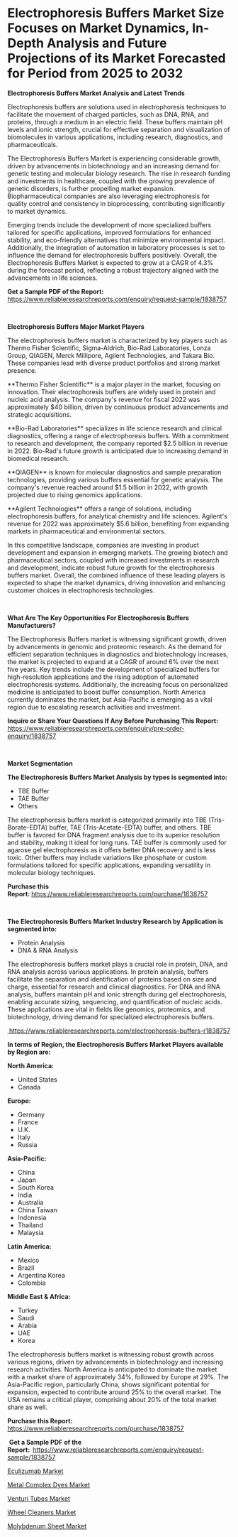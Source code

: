 <p><h1>Electrophoresis Buffers Market Size Focuses on Market Dynamics, In-Depth Analysis and Future Projections of its Market Forecasted for Period from 2025 to 2032</h1></p><p><strong>Electrophoresis Buffers Market Analysis and Latest Trends</strong></p>
<p><p>Electrophoresis buffers are solutions used in electrophoresis techniques to facilitate the movement of charged particles, such as DNA, RNA, and proteins, through a medium in an electric field. These buffers maintain pH levels and ionic strength, crucial for effective separation and visualization of biomolecules in various applications, including research, diagnostics, and pharmaceuticals.</p><p>The Electrophoresis Buffers Market is experiencing considerable growth, driven by advancements in biotechnology and an increasing demand for genetic testing and molecular biology research. The rise in research funding and investments in healthcare, coupled with the growing prevalence of genetic disorders, is further propelling market expansion. Biopharmaceutical companies are also leveraging electrophoresis for quality control and consistency in bioprocessing, contributing significantly to market dynamics.</p><p>Emerging trends include the development of more specialized buffers tailored for specific applications, improved formulations for enhanced stability, and eco-friendly alternatives that minimize environmental impact. Additionally, the integration of automation in laboratory processes is set to influence the demand for electrophoresis buffers positively. Overall, the Electrophoresis Buffers Market is expected to grow at a CAGR of 4.3% during the forecast period, reflecting a robust trajectory aligned with the advancements in life sciences.</p></p>
<p><strong>Get a Sample PDF of the Report:&nbsp;</strong> <a href="https://www.reliableresearchreports.com/enquiry/request-sample/1838757?utm_campaign=10&utm_medium=2&utm_source=Github&utm_content=ia&utm_term=31012025&utm_id=electrophoresis-buffers">https://www.reliableresearchreports.com/enquiry/request-sample/1838757</a></p>
<p>&nbsp;</p>
<p><strong>Electrophoresis Buffers Major Market Players</strong></p>
<p><p>The electrophoresis buffers market is characterized by key players such as Thermo Fisher Scientific, Sigma-Aldrich, Bio-Rad Laboratories, Lonza Group, QIAGEN, Merck Millipore, Agilent Technologies, and Takara Bio. These companies lead with diverse product portfolios and strong market presence.</p><p>**Thermo Fisher Scientific** is a major player in the market, focusing on innovation. Their electrophoresis buffers are widely used in protein and nucleic acid analysis. The company's revenue for fiscal 2022 was approximately $40 billion, driven by continuous product advancements and strategic acquisitions.</p><p>**Bio-Rad Laboratories** specializes in life science research and clinical diagnostics, offering a range of electrophoresis buffers. With a commitment to research and development, the company reported $2.5 billion in revenue in 2022. Bio-Rad's future growth is anticipated due to increasing demand in biomedical research.</p><p>**QIAGEN** is known for molecular diagnostics and sample preparation technologies, providing various buffers essential for genetic analysis. The company's revenue reached around $1.5 billion in 2022, with growth projected due to rising genomics applications.</p><p>**Agilent Technologies** offers a range of solutions, including electrophoresis buffers, for analytical chemistry and life sciences. Agilent's revenue for 2022 was approximately $5.6 billion, benefiting from expanding markets in pharmaceutical and environmental sectors.</p><p>In this competitive landscape, companies are investing in product development and expansion in emerging markets. The growing biotech and pharmaceutical sectors, coupled with increased investments in research and development, indicate robust future growth for the electrophoresis buffers market. Overall, the combined influence of these leading players is expected to shape the market dynamics, driving innovation and enhancing customer choices in electrophoresis technologies.</p></p>
<p>&nbsp;</p>
<p><strong>What Are The Key Opportunities For Electrophoresis Buffers Manufacturers?</strong></p>
<p><p>The Electrophoresis Buffers market is witnessing significant growth, driven by advancements in genomic and proteomic research. As the demand for efficient separation techniques in diagnostics and biotechnology increases, the market is projected to expand at a CAGR of around 6% over the next five years. Key trends include the development of specialized buffers for high-resolution applications and the rising adoption of automated electrophoresis systems. Additionally, the increasing focus on personalized medicine is anticipated to boost buffer consumption. North America currently dominates the market, but Asia-Pacific is emerging as a vital region due to escalating research activities and investment.</p></p>
<p><strong>Inquire or Share Your Questions If Any Before Purchasing This Report:</strong> <a href="https://www.reliableresearchreports.com/enquiry/pre-order-enquiry/1838757?utm_campaign=10&utm_medium=2&utm_source=Github&utm_content=ia&utm_term=31012025&utm_id=electrophoresis-buffers">https://www.reliableresearchreports.com/enquiry/pre-order-enquiry/1838757</a></p>
<p>&nbsp;</p>
<p><strong>Market Segmentation</strong></p>
<p><strong>The Electrophoresis Buffers Market Analysis by types is segmented into:</strong></p>
<p><ul><li>TBE Buffer</li><li>TAE Buffer</li><li>Others</li></ul></p>
<p><p>The electrophoresis buffers market is categorized primarily into TBE (Tris-Borate-EDTA) buffer, TAE (Tris-Acetate-EDTA) buffer, and others. TBE buffer is favored for DNA fragment analysis due to its superior resolution and stability, making it ideal for long runs. TAE buffer is commonly used for agarose gel electrophoresis as it offers better DNA recovery and is less toxic. Other buffers may include variations like phosphate or custom formulations tailored for specific applications, expanding versatility in molecular biology techniques.</p></p>
<p><strong>Purchase this Report:&nbsp;</strong><a href="https://www.reliableresearchreports.com/purchase/1838757?utm_campaign=10&utm_medium=2&utm_source=Github&utm_content=ia&utm_term=31012025&utm_id=electrophoresis-buffers">https://www.reliableresearchreports.com/purchase/1838757</a></p>
<p>&nbsp;</p>
<p><strong>The Electrophoresis Buffers Market Industry Research by Application is segmented into:</strong></p>
<p><ul><li>Protein Analysis</li><li>DNA & RNA Analysis</li></ul></p>
<p><p>The electrophoresis buffers market plays a crucial role in protein, DNA, and RNA analysis across various applications. In protein analysis, buffers facilitate the separation and identification of proteins based on size and charge, essential for research and clinical diagnostics. For DNA and RNA analysis, buffers maintain pH and ionic strength during gel electrophoresis, enabling accurate sizing, sequencing, and quantification of nucleic acids. These applications are vital in fields like genomics, proteomics, and biotechnology, driving demand for specialized electrophoresis buffers.</p></p>
<p><a href="https://www.reliableresearchreports.com/electrophoresis-buffers-r1838757?utm_campaign=10&utm_medium=2&utm_source=Github&utm_content=ia&utm_term=31012025&utm_id=electrophoresis-buffers">&nbsp;https://www.reliableresearchreports.com/electrophoresis-buffers-r1838757</a></p>
<p><strong>In terms of Region, the Electrophoresis Buffers Market Players available by Region are:</strong></p>
<p>
    <p> <strong> North America: </strong>
        <ul>
            <li>United States</li>
            <li>Canada</li>
        </ul>
        </p> 
    <p> <strong> Europe: </strong>
        <ul>
            <li>Germany</li>
            <li>France</li>
            <li>U.K.</li>
            <li>Italy</li>
            <li>Russia</li>
        </ul>
        </p> 
    <p> <strong> Asia-Pacific: </strong>
        <ul>
            <li>China</li>
            <li>Japan</li>
            <li>South Korea</li>
            <li>India</li>
            <li>Australia</li>
            <li>China Taiwan</li>
            <li>Indonesia</li>
            <li>Thailand</li>
            <li>Malaysia</li>
        </ul>
        </p> 
    <p> <strong> Latin America: </strong>
        <ul>
            <li>Mexico</li>
            <li>Brazil</li>
            <li>Argentina Korea</li>
            <li>Colombia</li>
        </ul>
        </p> 
    <p> <strong> Middle East & Africa: </strong>
        <ul>
            <li>Turkey</li>
            <li>Saudi</li>
            <li>Arabia</li>
            <li>UAE</li>
            <li>Korea</li>
        </ul>
    </p>
    </p>
<p><p>The electrophoresis buffers market is witnessing robust growth across various regions, driven by advancements in biotechnology and increasing research activities. North America is anticipated to dominate the market with a market share of approximately 34%, followed by Europe at 29%. The Asia-Pacific region, particularly China, shows significant potential for expansion, expected to contribute around 25% to the overall market. The USA remains a critical player, comprising about 20% of the total market share as well.</p></p>
<p><strong>Purchase this Report: </strong><a href="https://www.reliableresearchreports.com/purchase/1838757?utm_campaign=10&utm_medium=2&utm_source=Github&utm_content=ia&utm_term=31012025&utm_id=electrophoresis-buffers">https://www.reliableresearchreports.com/purchase/1838757</a></p>
<p>&nbsp;<strong>Get a Sample PDF of the Report:&nbsp;&nbsp;</strong><a href="https://www.reliableresearchreports.com/enquiry/request-sample/1838757?utm_campaign=10&utm_medium=2&utm_source=Github&utm_content=ia&utm_term=31012025&utm_id=electrophoresis-buffers">https://www.reliableresearchreports.com/enquiry/request-sample/1838757</a></p>
<p><strong></strong></p>
<p><p><a href="https://github.com/jamastodola515/Market-Research-Report-List-1/blob/main/eculizumab-market.md?utm_campaign=10&utm_medium=2&utm_source=Github&utm_content=ia&utm_term=31012025&utm_id=electrophoresis-buffers">Eculizumab Market</a></p><p><a href="https://github.com/ulyssacrayne00231/Market-Research-Report-List-1/blob/main/metal-complex-dyes-market.md?utm_campaign=10&utm_medium=2&utm_source=Github&utm_content=ia&utm_term=31012025&utm_id=electrophoresis-buffers">Metal Complex Dyes Market</a></p><p><a href="https://github.com/savannabyun726/Market-Research-Report-List-1/blob/main/venturi-tubes-market.md?utm_campaign=10&utm_medium=2&utm_source=Github&utm_content=ia&utm_term=31012025&utm_id=electrophoresis-buffers">Venturi Tubes Market</a></p><p><a href="https://github.com/organophelia8282/Market-Research-Report-List-1/blob/main/wheel-cleaners-market.md?utm_campaign=10&utm_medium=2&utm_source=Github&utm_content=ia&utm_term=31012025&utm_id=electrophoresis-buffers">Wheel Cleaners Market</a></p><p><a href="https://github.com/danikabiele541/Market-Research-Report-List-1/blob/main/molybdenum-sheet-market.md?utm_campaign=10&utm_medium=2&utm_source=Github&utm_content=ia&utm_term=31012025&utm_id=electrophoresis-buffers">Molybdenum Sheet Market</a></p></p>